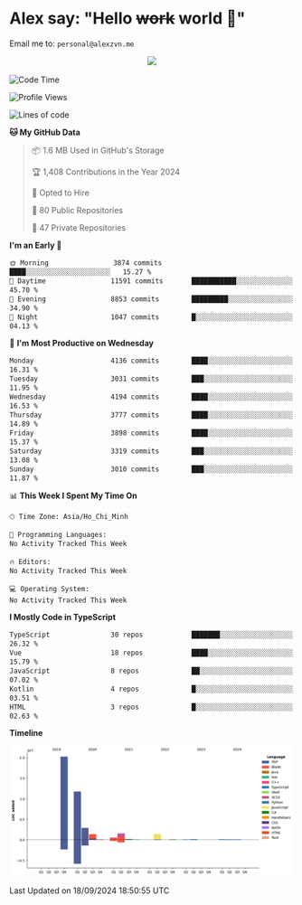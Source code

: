 # Alex say: "Hello ~~work~~ world 🐾"
Email me to: `personal@alexzvn.me`


<p align=center>
  <a href="https://skillicons.dev">
    <img src="https://skillicons.dev/icons?i=ts,js,php,nodejs,bun,vue,nuxt,react,svelte,tauri,laravel,rust,mongodb,docker,electron,redis,rabbitmq,tailwind,git,cloudflare,elysia,mysql,nginx,rollupjs,sentry,ubuntu,yarn,html,css,vite" />
  </a>
</p>

<!--START_SECTION:waka-->
![Code Time](http://img.shields.io/badge/Code%20Time-1%2C066%20hrs%2055%20mins-blue)

![Profile Views](http://img.shields.io/badge/Profile%20Views-0-blue)

![Lines of code](https://img.shields.io/badge/From%20Hello%20World%20I%27ve%20Written-40.6%20million%20lines%20of%20code-blue)

**🐱 My GitHub Data** 

> 📦 1.6 MB Used in GitHub's Storage 
 > 
> 🏆 1,408 Contributions in the Year 2024
 > 
> 💼 Opted to Hire
 > 
> 📜 80 Public Repositories 
 > 
> 🔑 47 Private Repositories 
 > 
**I'm an Early 🐤** 

```text
🌞 Morning                3874 commits        ████░░░░░░░░░░░░░░░░░░░░░   15.27 % 
🌆 Daytime                11591 commits       ███████████░░░░░░░░░░░░░░   45.70 % 
🌃 Evening                8853 commits        █████████░░░░░░░░░░░░░░░░   34.90 % 
🌙 Night                  1047 commits        █░░░░░░░░░░░░░░░░░░░░░░░░   04.13 % 
```
📅 **I'm Most Productive on Wednesday** 

```text
Monday                   4136 commits        ████░░░░░░░░░░░░░░░░░░░░░   16.31 % 
Tuesday                  3031 commits        ███░░░░░░░░░░░░░░░░░░░░░░   11.95 % 
Wednesday                4194 commits        ████░░░░░░░░░░░░░░░░░░░░░   16.53 % 
Thursday                 3777 commits        ████░░░░░░░░░░░░░░░░░░░░░   14.89 % 
Friday                   3898 commits        ████░░░░░░░░░░░░░░░░░░░░░   15.37 % 
Saturday                 3319 commits        ███░░░░░░░░░░░░░░░░░░░░░░   13.08 % 
Sunday                   3010 commits        ███░░░░░░░░░░░░░░░░░░░░░░   11.87 % 
```


📊 **This Week I Spent My Time On** 

```text
🕑︎ Time Zone: Asia/Ho_Chi_Minh

💬 Programming Languages: 
No Activity Tracked This Week

🔥 Editors: 
No Activity Tracked This Week

💻 Operating System: 
No Activity Tracked This Week
```

**I Mostly Code in TypeScript** 

```text
TypeScript               30 repos            ███████░░░░░░░░░░░░░░░░░░   26.32 % 
Vue                      18 repos            ████░░░░░░░░░░░░░░░░░░░░░   15.79 % 
JavaScript               8 repos             ██░░░░░░░░░░░░░░░░░░░░░░░   07.02 % 
Kotlin                   4 repos             █░░░░░░░░░░░░░░░░░░░░░░░░   03.51 % 
HTML                     3 repos             █░░░░░░░░░░░░░░░░░░░░░░░░   02.63 % 
```



**Timeline**

![Lines of Code chart](https://raw.githubusercontent.com/alexzvn/alexzvn/main/assets/bar_graph.png)


 Last Updated on 18/09/2024 18:50:55 UTC
<!--END_SECTION:waka-->
